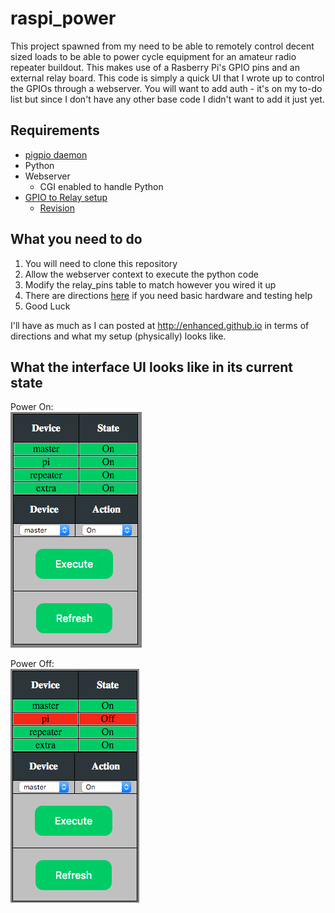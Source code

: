 # raspi_power
This project spawned from my need to be able to remotely control decent sized loads to be able to power cycle equipment for an amateur radio repeater buildout.  This makes use of a Rasberry Pi's GPIO pins and an external relay board.  This code is simply a quick UI that I wrote up to control the GPIOs through a webserver.  You will want to add auth - it's on my to-do list but since I don't have any other base code I didn't want to add it just yet.

## Requirements
* [pigpio daemon](http://abyz.co.uk/rpi/pigpio/)
* Python
* Webserver
    - CGI enabled to handle Python
* [GPIO to Relay setup](http://enhanced.github.io/2016/02/Rasberry_Pi_Power_Control_PT1)
    - [Revision](http://enhanced.github.io/2016/02/Rasberry_Pi_Power_Control_PT1_5)

## What you need to do
1. You will need to clone this repository
2. Allow the webserver context to execute the python code 
3. Modify the relay_pins table to match however you wired it up
4. There are directions [here](http://enhanced.github.io/2016/02/Rasberry_Pi_Power_Control_PT1) if you need basic hardware and testing help
4. Good Luck 

I'll have as much as I can posted at http://enhanced.github.io in terms of directions and what my setup (physically) looks like.

## What the interface UI looks like in its current state

Power On:<br>
![Power ON](on.png "Power On")

Power Off:<br>
![Power ON](off.png "Power Off")
